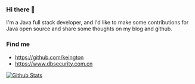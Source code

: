 ### Hi there 👋

I'm a Java full stack developer, and I'd like to make some contributions for Java open source and share some thoughts on my blog and github.

### Find me

- <https://github.com/keington>
- <https://www.dbsecurity.com.cn>

[![Github Stats](https://github-readme-stats.vercel.app/api?username=lanyulei&show_icons=true&count_private=true)](https://github.com/keington)

